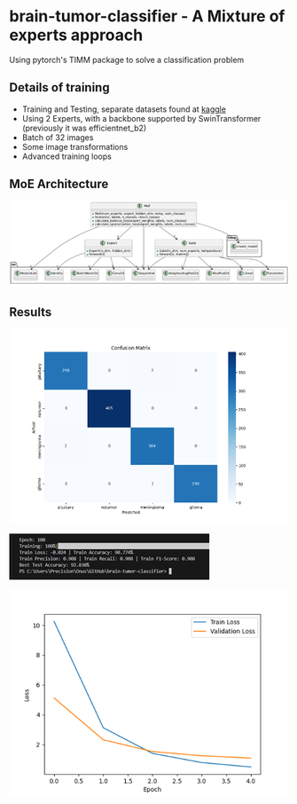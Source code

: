 # brain-tumor-classifier - A Mixture of experts approach

Using pytorch's TIMM package to solve a classification problem

## Details of training
* Training and Testing, separate datasets  found at [kaggle](https://www.kaggle.com/datasets/masoudnickparvar/brain-tumor-mri-dataset)
* Using 2 Experts, with a backbone supported by SwinTransformer (previously it was efficientnet_b2)
* Batch of 32 images
* Some image transformations
* Advanced training loops

## MoE Architecture
![MoE Architecture](MoE-Arch.png)


## Results

![Confusion Matrix](confusion_matrix.png)

![Train/Test metrics](train_test_metrics.png)

![Loss](loss.png)
